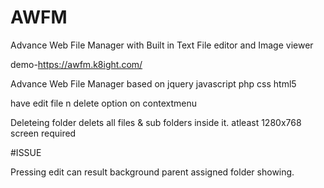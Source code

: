 # AWFM
Advance Web File Manager with Built in Text File editor and Image viewer

demo-https://awfm.k8ight.com/

Advance Web File Manager based on jquery javascript php css html5 

have edit file n delete option on contextmenu

Deleteing folder delets all files & sub folders inside it.
atleast 1280x768 screen required

#ISSUE

Pressing edit can result background parent assigned folder showing.
